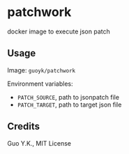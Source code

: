# patchwork
docker image to execute json patch

## Usage

Image: `guoyk/patchwork`

Environment variables:

   * `PATCH_SOURCE`, path to jsonpatch file
   * `PATCH_TARGET`, path to target json file
   
## Credits

Guo Y.K., MIT License
